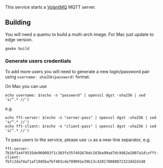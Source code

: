 This service starts a [VolantMQ](https://volantmq.io) MQTT server. 

## Building

You will need a quemu to build a multi-arch image. For Mac just update to edge version.

```
gmake build
```

### Generate users credentials

To add more users you will need to generate a new login/password pair using `username: sha256(password)` format.

On Mac you can use 

```
echo username: $(echo -n "password" | openssl dgst -sha256 | sed 's/^.* //')
```

e.g.

```
echo fft-server: $(echo -n "server-pass" | openssl dgst -sha256 | sed 's/^.* //')
echo fft-client: $(echo -n "client-pass" | openssl dgst -sha256 | sed 's/^.* //')
```

To pass users to the service, please use `\n` as a new-line separator, e.g.

```
fft-server: 7b1bf1e4f9535de960093f1c303fe35f49167bdc103ba99ad7dc9d62e2807a1d\nfft-client: fbfc2da74af1af1945ba7bf403cde789091e39b13c420170080872323dd2d148
```